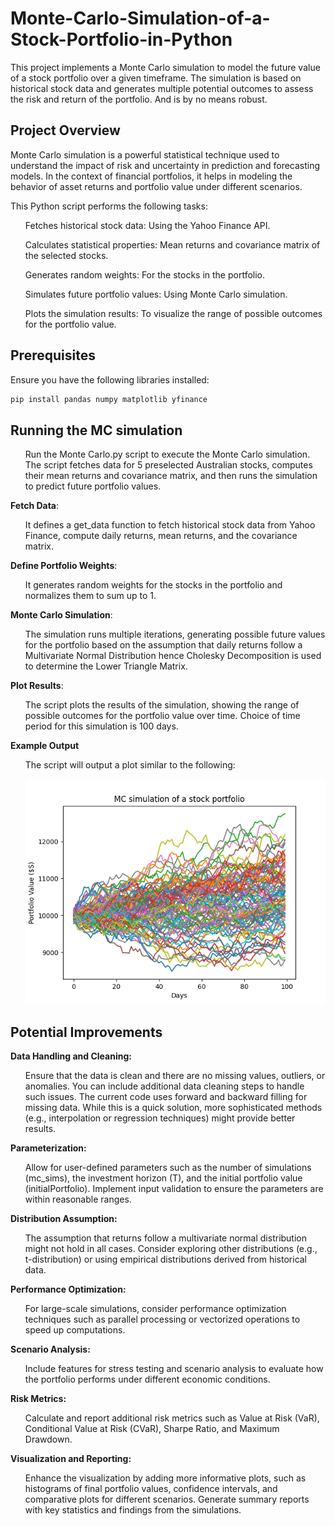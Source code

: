 # Monte-Carlo-Simulation-of-a-Stock-Portfolio-in-Python

This project implements a Monte Carlo simulation to model the future value of a stock portfolio over a given timeframe. The simulation is based on historical stock data and generates multiple potential outcomes to assess the risk and return of the portfolio. And is by no means robust.

## Project Overview
Monte Carlo simulation is a powerful statistical technique used to understand the impact of risk and uncertainty in prediction and forecasting models. In the context of financial portfolios, it helps in modeling the behavior of asset returns and portfolio value under different scenarios.

This Python script performs the following tasks:
<ol>Fetches historical stock data: Using the Yahoo Finance API.</ol>
<ol>Calculates statistical properties: Mean returns and covariance matrix of the selected stocks.</ol>
<ol>Generates random weights: For the stocks in the portfolio.</ol>
<ol>Simulates future portfolio values: Using Monte Carlo simulation.</ol>
<ol>Plots the simulation results: To visualize the range of possible outcomes for the portfolio value.</ol>

## Prerequisites
Ensure you have the following libraries installed:
```sh
pip install pandas numpy matplotlib yfinance
```

## Running the MC simulation
<ol>Run the Monte Carlo.py script to execute the Monte Carlo simulation. The script fetches data for 5 preselected Australian stocks, computes their mean returns and covariance matrix, and then runs the simulation to predict future portfolio values.</ol>

**Fetch Data**:
<ol>It defines a get_data function to fetch historical stock data from Yahoo Finance, compute daily returns, mean returns, and the covariance matrix.</ol>

**Define Portfolio Weights**:
<ol>It generates random weights for the stocks in the portfolio and normalizes them to sum up to 1.</ol>

**Monte Carlo Simulation**:
<ol>The simulation runs multiple iterations, generating possible future values for the portfolio based on the assumption that daily returns follow a Multivariate Normal Distribution hence Cholesky Decomposition is used to determine the Lower Triangle Matrix.</ol>

**Plot Results**:
<ol>The script plots the results of the simulation, showing the range of possible outcomes for the portfolio value over time. Choice of time period for this simulation is 100 days.</ol>

**Example Output**
<ol>The script will output a plot similar to the following:</ol>
<ol><img src="Figure_1.png" /></ol>

## Potential Improvements
**Data Handling and Cleaning:**
<ol>Ensure that the data is clean and there are no missing values, outliers, or anomalies. You can include additional data cleaning steps to handle such issues.
The current code uses forward and backward filling for missing data. While this is a quick solution, more sophisticated methods (e.g., interpolation or regression techniques) might provide better results.</ol>

**Parameterization:**
<ol>Allow for user-defined parameters such as the number of simulations (mc_sims), the investment horizon (T), and the initial portfolio value (initialPortfolio).
Implement input validation to ensure the parameters are within reasonable ranges.</ol>

**Distribution Assumption:**
<ol>The assumption that returns follow a multivariate normal distribution might not hold in all cases. Consider exploring other distributions (e.g., t-distribution) or using empirical distributions derived from historical data.</ol>

**Performance Optimization:**
<ol>For large-scale simulations, consider performance optimization techniques such as parallel processing or vectorized operations to speed up computations.</ol>

**Scenario Analysis:**
<ol>Include features for stress testing and scenario analysis to evaluate how the portfolio performs under different economic conditions.</ol>

**Risk Metrics:**
<ol>Calculate and report additional risk metrics such as Value at Risk (VaR), Conditional Value at Risk (CVaR), Sharpe Ratio, and Maximum Drawdown.</ol>

**Visualization and Reporting:**
<ol>Enhance the visualization by adding more informative plots, such as histograms of final portfolio values, confidence intervals, and comparative plots for different scenarios.
Generate summary reports with key statistics and findings from the simulations.</ol>
